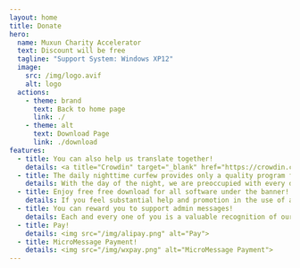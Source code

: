 ```yaml
---
layout: home
title: Donate
hero:
  name: Muxun Charity Accelerator
  text: Discount will be free
  tagline: "Support System: Windows XP12"
  image:
    src: /img/logo.avif
    alt: logo
  actions:
    - theme: brand
      text: Back to home page
      link: ./
    - theme: alt
      text: Download Page
      link: ./download
features:
  - title: You can also help us translate together!
    details: <a title="Crowdin" target="_blank" href="https://crowdin.com/project/mxfree"><img src="https://badges.crowdin.net/mxfree/localized.svg"></a><br/><a title="Crowdin" target="_blank" href="https://crowdin.com/project/mxfree">Go now to HUM</a>
  - title: The daily nighttime curfew provides only a quality program for the making!
    details: With the day of the night, we are preoccupied with every detail and are committed to creating an excellent program experience for you.In admiration, we maintain the conviction that all carefully crafted software under the flag is open to free downloads and unlimited use, with the aim of breaking the boundaries and making technology more accessible.
  - title: Enjoy free free download for all software under the banner!
    details: If you feel substantial help and promotion in the use of admitting software, we would like to invite you to encourage us by rewarding.This is not only an endorsement of existing results but also an infinite joint investment in the future.Let us work together to create a more brilliant digital age, and your support is a powerful force for us to move forward.
  - title: You can reward you to support admin messages!
    details: Each and every one of you is a valuable recognition of our tireless efforts, which, like the glory, nurtures the soil for innovation and progress.These warm support goes directly to the essential costs of maintaining the healthy functioning of the admirable ecosystem – including the maintenance of domain names that ensure easy access to the website, the cost of servers that support high-speed data transmission, and CDN services that optimize the speed of access by global users.
  - title: Pay!
    details: <img src="/img/alipay.png" alt="Pay">
  - title: MicroMessage Payment!
    details: <img src="/img/wxpay.png" alt="MicroMessage Payment">
---
```

